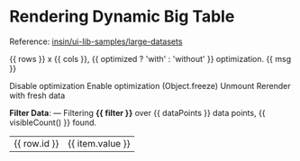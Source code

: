 Rendering Dynamic Big Table
===========================

Reference: [insin/ui-lib-samples/large-datasets](http://insin.github.io/ui-lib-samples/large-datasets/index.html)

{{ rows }} x {{ cols }}, {{ optimized ? 'with' : 'without' }} optimization. {{ msg }}

Disable optimization Enable optimization (Object.freeze) Unmount Rerender with fresh data

**Filter Data**: <span v-if="filter"> — Filtering **{{ filter }}** over {{ dataPoints }} data points, {{ visibleCount() }} found. </span>

<table><tbody><tr class="odd"><td>{{ row.id }}</td><td>{{ item.value }}</td></tr></tbody></table>

